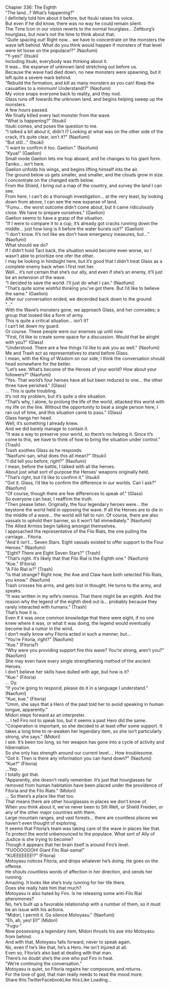 <br/>
Chapter 336: The Eighth<br/>
"The land…? What’s happening?"<br/>
I definitely told him about it before, but Itsuki raises his voice.<br/>
But even if he did know, there was no way he could remain silent.<br/>
The Time Icon in our vision reverts to the normal hourglass… Zeltburg’s hourglass, but now’s not the time to think about that.<br/>
"Quite spacing out! Right now… we have to concentrate on the monsters the wave left behind. What do you think would happen if monsters of that level were let loose on the populace!?" (Naofumi)<br/>
"Y-yes!" (Itsuki)<br/>
Including Itsuki, everybody was thinking about it.<br/>
It was… the expanse of unknown land stretching out before us.<br/>
Because the wave had died down, no new monsters were spawning, but it left quite a severe mark behind.<br/>
"Rebuild the formation, and kill as many monsters as you can! Keep the casualties to a minimum! Understand!?" (Naofumi)<br/>
My voice snaps everyone back to reality, and they nod.<br/>
Glass runs off towards the unknown land, and begins helping sweep up the monsters.<br/>
A few hours passed.<br/>
We finally killed every last monster from the wave.<br/>
"What is happening?" (Itsuki)<br/>
Itsuki comes, and poses the question to me.<br/>
"I talked a bit about it, didn’t I? Looking at what was on the other side of the crack, it’s quite clear, isn’t it?" (Naofumi)<br/>
"But still…" (Itsuki)<br/>
"I want to confirm it too. Gaelion." (Naofumi)<br/>
"Kyua!" (Gaelion)<br/>
Small mode Gaelion lets me hop aboard, and he changes to his giant form.<br/>
Taniko… isn’t here.<br/>
Gaelion unfolds his wings, and begins lifting himself into the air.<br/>
The ground below us gets smaller, and smaller, and the clouds grow in size.<br/>
I concentrate on the changed earth below.<br/>
From the Shield, I bring out a map of the country, and survey the land I can see.<br/>
From here, I can’t do a thorough investigation… at the very least, by looking down from above, I can see the new expanse of land.<br/>
"Fumu… the worst outcome didn’t come about, but it came ridiculously close. We have to prepare ourselves." (Gaelion)<br/>
Gaelion seems to have a grasp of the situation.<br/>
"If I were to compare it to a cup, it’s already got cracks running down the middle… just how long is it before the water bursts out?" (Gaelion)<br/>
"I don’t know. It’s not like we don’t have emergency measures, but…" (Naofumi)<br/>
What should we do?<br/>
If I didn’t hold Tact back, the situation would become even worse, so I wasn’t able to prioritize one ofer the other.<br/>
I may be looking in hindsight here, but it’s good that I didn’t treat Glass as a complete enemy back when I first met her.<br/>
Well… it’s not certain that she’s our ally, and even if she’s an enemy, it’ll just be an extension of the wave.<br/>
"I decided to save the world. I’ll just do what I can." (Naofumi)<br/>
"That’s quite some wishful thinking you’ve got there. But I’d like to believe the same." (Gaelion)<br/>
After our conversation ended, we decended back down to the ground.<br/>
"…"<br/>
With the Wave’s monsters gone, we approach Glass, and her comrades; a group that looked like a form of army.<br/>
This is quite a critical situation… isn’t it?<br/>
I can’t let down my guard.<br/>
Or course. These people were our enemies up until now.<br/>
"First, I’d like to create some space for a discussion. Would that be alright with you?" (Glass)<br/>
"Understood. There are a few things I’d like to ask you as well." (Naofumi)<br/>
Me and Trash act as representatives to stand before Glass.<br/>
I mean, with the King of Wisdom on our side, I think the conversation should head somewhere for the better.<br/>
"Let’s see. What’s become of the Heroes of your world? How about your followers?" (Naofumi)<br/>
"Yes. That world’s four heroes have all but been reduced to one… the other three have perished." (Glass)<br/>
… This is quite troubling.<br/>
It’s not my problem, but it’s quite a dire situation.<br/>
"That’s why, I alone, to prolong the life of the world, attacked this world with my life on the line. Without the opportunity to beat a single person here, I ran out of time, and this situation came to pass." (Glass)<br/>
Glass hangs her head.<br/>
Well, it’s something I already knew.<br/>
And we did barely manage to contain it.<br/>
"It was a way to preserve your world, so there’s no helping it. Since it’s come to this, we have to think of how to bring the situation under control." (Trash)<br/>
Trash soothes Glass as he responds.<br/>
"Naofumi-san, what does this all mean?" (Itsuki)<br/>
"I did tell you before, right?" (Naofumi)<br/>
I mean, before the battle, I talked with all the heroes.<br/>
About just what sort of purpose the Heroes’ weapons originally held.<br/>
"That’s right, but I’d like to confirm it." (Itsuki)<br/>
"Got it. Glass, I’d like to confirm the difference in our worlds. Can I ask?" (Naofumi)<br/>
"Of course, though there are few differences to speak of." (Glass)<br/>
So everyone can hear, I reaffirm the truth.<br/>
"Then please listen. Originally, the four legendary heroes were… the keystone the world held in opposing the wave. If all the Heroes are to die in the middle of a wave… the world will fall to ruin. Of course, there are also vassals to uphold their banner, so it won’t fall immediately." (Naofumi)<br/>
The Allied Armies begin talking amongst themselves.<br/>
I approached the representative of the Filo Rials, the one pulling the carriage… Fitoria.<br/>
"And It isn’t… Seven Stars. Eight vassals existed to offer support to the Four Heroes." (Naofumi)<br/>
"Eight? There are Eight Seven Stars?" (Trash)<br/>
"That’s right. It’s likely that that Filo Rial is the Eighth one." (Naofumi)<br/>
"Kue." (Fitoria)<br/>
"A Filo Rial is?" (Trash)<br/>
"Is that strange? Right now, the Axe and Claw have both selected Filo Rials, you know." (Naofumi)<br/>
Trash crosses his arms, and gets lost in thought. He turns to the army, and speaks.<br/>
"It was written in my wife’s memos. That there might be an eighth. And the reason why the legend of the eighth died out is… probably because they rarely interacted with humans." (Trash)<br/>
That’s how it is.<br/>
Even if it was once common knowledge that there were eight, if no one knew where it was, or what it was doing, the legend would eventually become but a rumor in the wind.<br/>
I don’t really know why Fitoria acted in such a manner, but…<br/>
"You’re Fitoria, right?" (Naofumi)<br/>
"Kue." (Fitoria?)<br/>
"Why were you providing support fire this wave? You’re strong, aren’t you?" (Naofumi)<br/>
She may even have every single strengthening method of the ancient Heroes.<br/>
I don’t believe her skills have dulled with age, but how is it?<br/>
"Kue." (Fitoria)<br/>
… Oy.<br/>
"If you’re going to respond, please do it in a language I understand." (Naofumi)<br/>
"Kue, kue." (Fitoria)<br/>
"Umm, she says that a Hero of the past told her to avoid speaking in human tongue, apparently."<br/>
Midori steps forward as an interpreter.<br/>
… I tell Firo not to speak too, but it seems a past Hero did the same.<br/>
"Cooperation is important, so she decided to at least offer some support. It takes a long time to re-awaken her legendary item, so she isn’t particularly strong, she says." (Midori)<br/>
I see. It’s been too long, so her weapon has gone into a cycle of activity and hibernation.<br/>
So she only has strength around our current level…. How troublesome.<br/>
"Got it. Then is there any information you can hand down?" (Naofumi)<br/>
"Kue?" (Fitoria)<br/>
…Yep.<br/>
I totally got that.<br/>
"Apparently, she doesn’t really remember. It’s just that hourglasses far removed from human habitation have been placed under the providence of Fitoria and the Filo Rials." (Midori)<br/>
… So there’s a place like that too.<br/>
That means there are other hourglasses in places we don’t know of.<br/>
When you think about it, we’ve never been to Silt Welt, or Shield Freiden, or any of the other major countries with them.<br/>
Large mountain ranges, and vast forests… there are countless places we haven’t even thought of exploring.<br/>
It seems that Fitoria’s team was taking care of the wave in places like that.<br/>
To protect the world unbenounced to the populace. What sort of Ally of Justice is she trying to become?<br/>
Though it appears that her brain itself is around Firo’s level.<br/>
"FUOOOOOOH! Giant Filo Rial-sama!"<br/>
"KUEEEEEEE!?" (Fitoria)<br/>
Motoyasu notices Fitoria, and drops whatever he’s doing. He goes on the offense.<br/>
He shouts countless words of affection in her direction, and sends her running.<br/>
Amazing. It looks like she’s truly running for her life there.<br/>
Does she really hate him that much?<br/>
Motoyasu is also hated by Firo. Is he releasing some anti-Filo Rial pheromones?<br/>
No, he’s built up a favorable relationship with a number of them, so it must be an issue with his actions.<br/>
"Midori, I permit it. Go silence Motoyasu." (Naofumi)<br/>
"Eh, ah, yes! EI!" (Midori)<br/>
"Fugu-"<br/>
Now possessing a legendary item, Midori thrusts his axe into Motoyasu from behind.<br/>
And with that, Motoyasu falls forward, never to speak again.<br/>
No, even if he’s like that, he’s a Hero. He isn’t injured at all.<br/>
Even so, Fitoria’s also bad at dealing with that man.<br/>
There’s no doubt she’s the one who put Firo in heat.<br/>
"We’re continuing the conversation."<br/>
Motoyasu is quiet, so Fitoria regains her composure, and returns.<br/>
For the love of god, that man really needs to read the mood more.<br/>
Share this:TwitterFacebookLike this:Like Loading... <br/>
